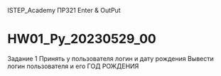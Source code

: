 ISTEP_Academy
ПР321
Enter & OutPut
# HW01_Py_20230529_00

Задание 1
Принять у пользователя логин и дату рождения
Вывести логин пользователя и его ГОД РОЖДЕНИЯ

